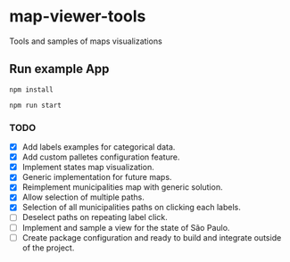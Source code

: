 # map-viewer-tools
Tools and samples of maps visualizations

## Run example App

```
npm install
```

```
npm run start
```

### TODO

- [x] Add labels examples for categorical data.
- [x] Add custom palletes configuration feature.
- [x] Implement states map visualization.
- [x] Generic implementation for future maps.
- [x] Reimplement municipalities map with generic solution.
- [x] Allow selection of multiple paths.
- [x] Selection of all municipalities paths on clicking each labels.
- [ ] Deselect paths on repeating label click.
- [ ] Implement and sample a view for the state of São Paulo.
- [ ] Create package configuration and ready to build and integrate outside of the project.